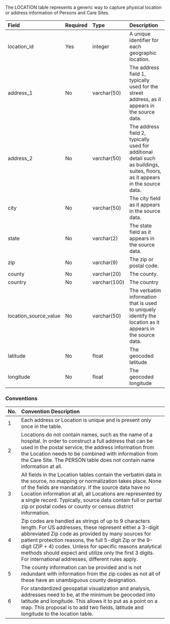 The LOCATION table represents a generic way to capture physical location or address information of Persons and Care Sites.

Field|Required|Type|Description
:----------------------|:--------|:------------|:--------------------------------------------
|location_id|Yes|integer|A unique identifier for each geographic location.|
|address_1|No|varchar(50)|The address field 1, typically used for the street address, as it appears in the source data.|
|address_2|No|varchar(50)|The address field 2, typically used for additional detail such as buildings, suites, floors, as it appears in the source data.|
|city |No|varchar(50)|The city field as it appears in the source data.|
|state|No|varchar(2)|The state field as it appears in the source data.|
|zip|No|varchar(9)|The zip or postal code.|
|county|No|varchar(20)|The county.|
|country|No|varchar(100)|The country|
|location_source_value|No|varchar(50)|The verbatim information that is used to uniquely identify the location as it appears in the source data.|
|latitude|No|float|The geocoded latitude|
|longitude|No|float|The geocoded longitude|

### Conventions 

No.|Convention Description
:--------|:------------------------------------
| 1  | Each address or Location is unique and is present only once in the table. |
| 2  | Locations do not contain names, such as the name of a hospital. In order to construct a full address that can be used in the postal service, the address information from the Location needs to be combined with information from the Care Site. The PERSON table does not contain name information at all. |
| 3  | All fields in the Location tables contain the verbatim data in the source, no mapping or normalization takes place. None of the fields are mandatory. If the source data have no Location information at all, all Locations are represented by a single record. Typically, source data contain full or partial zip or postal codes or county or census district information. |
| 4  | Zip codes are handled as strings of up to 9 characters length. For US addresses, these represent either a 3-digit abbreviated Zip code as provided by many sources for patient protection reasons, the full 5-digit Zip or the 9-digit (ZIP + 4) codes. Unless for specific reasons analytical methods should expect and utilize only the first 3 digits. For international addresses, different rules apply. |
| 5  | The county information can be provided and is not redundant with information from the zip codes as not all of these have an unambiguous county designation. |
| 6  | For standardized geospatial visualization and analysis, addresses need to be, at the minimum be geocoded into latitude and longitude. This allows it to put as a point on a map. This proposal is to add two fields, latitude and longitude to the location table. |
